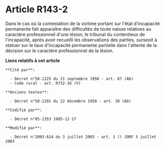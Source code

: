 # Article R143-2

Dans le cas où la contestation de la victime portant sur l'état d'incapacité permanente fait apparaître des difficultés de
toute nature relatives au caractère professionnel d'une lésion, le tribunal du contentieux de l'incapacité, après avoir
recueilli les observations des parties, surseoit à statuer sur le taux d'incapacité permanente partielle dans l'attente de la
décision sur le caractère professionnel de la lésion.

**Liens relatifs à cet article**

	**Cité par**:

	  - Décret n°50-1225 du 21 septembre 1950 - art. 67 (Ab)
	  - Code rural - art. R732-36 (V)

	**Anciens textes**:

	  - Décret n°58-1291 du 22 décembre 1958 - art. 30 (Ab)

	**Codifié par**:

	  - Décret n°85-1353 1985-12-17

	**Modifié par**:

	  - Décret n°2003-614 du 3 juillet 2003 - art. 1 () JORF 5 juillet 2003
